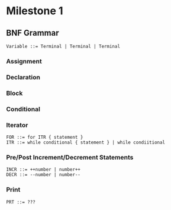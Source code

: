 # Milestone 1

## BNF Grammar
```
Variable ::= Terminal | Terminal | Terminal 
```
### Assignment

### Declaration

### Block

### Conditional

### Iterator
```
FOR ::= for ITR { statement }
ITR ::= while conditional { statement } | while condiitional
```

### Pre/Post Increment/Decrement Statements
```
INCR ::= ++number | number++
DECR ::= --number | number--
```

### Print
```
PRT ::= ???
```